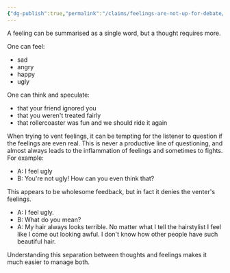 ```yaml
---
{"dg-publish":true,"permalink":"/claims/feelings-are-not-up-for-debate/","title":"Feelings are not up for debate","tags":["claim, 🌱"]}
---
```



A feeling can be summarised as a single word, but a thought requires more.

One can feel:
- sad
- angry
- happy
- ugly

One can think and speculate:
- that your friend ignored you
- that you weren't treated fairly
- that rollercoaster was fun and we should ride it again

When trying to vent feelings, it can be tempting for the listener to question if the feelings are even real. This is never a productive line of questioning, and almost always leads to the inflammation of feelings and sometimes to fights. For example:

- A: I feel ugly
- B: You're not ugly! How can you even think that?

This appears to be wholesome feedback, but in fact it denies the venter's feelings.

- A: I feel ugly.
- B: What do you mean?
- A: My hair always looks terrible. No matter what I tell the hairstylist I feel like I come out looking awful. I don't know how other people have such beautiful hair.

Understanding this separation between thoughts and feelings makes it much easier to manage both.
